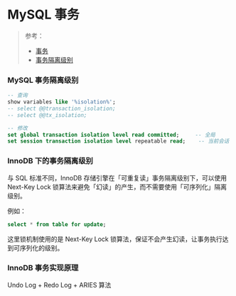 # MySQL 事务

> 参考：
>
> - [事务](/docs/事务/README.md)
> - [事务隔离级别](/docs/事务/事务隔离级别.md)


### MySQL 事务隔离级别

```sql
-- 查询
show variables like '%isolation%';
-- select @@transaction_isolation;
-- select @@tx_isolation;

-- 修改
set global transaction isolation level read committed;     -- 全局
set session transaction isolation level repeatable read;    -- 当前会话
```


### InnoDB 下的事务隔离级别

与 SQL 标准不同，InnoDB 存储引擎在「可重复读」事务隔离级别下，可以使用 Next-Key Lock 锁算法来避免「幻读」的产生，而不需要使用「可序列化」隔离级别。

例如：

```sql
select * from table for update;
```

这里锁机制使用的是 Next-Key Lock 锁算法，保证不会产生幻读，让事务执行达到可序列化的级别。


### InnoDB 事务实现原理

Undo Log + Redo Log + ARIES 算法
